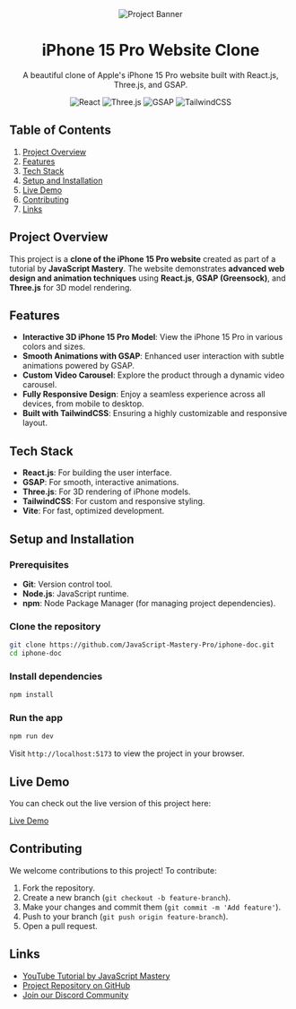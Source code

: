 <div align="center">
  <img src="https://media.licdn.com/dms/image/v2/D5622AQEZ2uihUqC6zA/feedshare-shrink_800/feedshare-shrink_800/0/1733542060723?e=1736380800&v=beta&t=j2tkQlWAjLLhKWiqWkKzZkybFEfkF9XvSXC2isiXHhM" alt="Project Banner" />
  <h1>iPhone 15 Pro Website Clone</h1>
  <p>A beautiful clone of Apple's iPhone 15 Pro website built with React.js, Three.js, and GSAP.</p>
  <div>
    <img src="https://img.shields.io/badge/React-61DAFB?style=flat&logo=react" alt="React" />
    <img src="https://img.shields.io/badge/Three.js-000000?style=flat&logo=three.js" alt="Three.js" />
    <img src="https://img.shields.io/badge/GSAP-88CE02?style=flat&logo=greensock" alt="GSAP" />
    <img src="https://img.shields.io/badge/Tailwind_CSS-06B6D4?style=flat&logo=tailwindcss" alt="TailwindCSS" />
  </div>
</div>

## Table of Contents
1. [Project Overview](#project-overview)
2. [Features](#features)
3. [Tech Stack](#tech-stack)
4. [Setup and Installation](#setup-and-installation)
5. [Live Demo](#live-demo)
6. [Contributing](#contributing)
7. [Links](#links)

## Project Overview

This project is a **clone of the iPhone 15 Pro website** created as part of a tutorial by **JavaScript Mastery**. The website demonstrates **advanced web design and animation techniques** using **React.js**, **GSAP (Greensock)**, and **Three.js** for 3D model rendering.

## Features

- **Interactive 3D iPhone 15 Pro Model**: View the iPhone 15 Pro in various colors and sizes.
- **Smooth Animations with GSAP**: Enhanced user interaction with subtle animations powered by GSAP.
- **Custom Video Carousel**: Explore the product through a dynamic video carousel.
- **Fully Responsive Design**: Enjoy a seamless experience across all devices, from mobile to desktop.
- **Built with TailwindCSS**: Ensuring a highly customizable and responsive layout.

## Tech Stack

- **React.js**: For building the user interface.
- **GSAP**: For smooth, interactive animations.
- **Three.js**: For 3D rendering of iPhone models.
- **TailwindCSS**: For custom and responsive styling.
- **Vite**: For fast, optimized development.

## Setup and Installation

### Prerequisites

- **Git**: Version control tool.
- **Node.js**: JavaScript runtime.
- **npm**: Node Package Manager (for managing project dependencies).

### Clone the repository

```bash
git clone https://github.com/JavaScript-Mastery-Pro/iphone-doc.git
cd iphone-doc
```

### Install dependencies

```bash
npm install
```

### Run the app

```bash
npm run dev
```

Visit `http://localhost:5173` to view the project in your browser.

## Live Demo

You can check out the live version of this project here:

[Live Demo](https://your-live-demo-link.com)

## Contributing

We welcome contributions to this project! To contribute:

1. Fork the repository.
2. Create a new branch (`git checkout -b feature-branch`).
3. Make your changes and commit them (`git commit -m 'Add feature'`).
4. Push to your branch (`git push origin feature-branch`).
5. Open a pull request.

## Links

- [YouTube Tutorial by JavaScript Mastery](https://www.youtube.com/@javascriptmastery/videos)
- [Project Repository on GitHub](https://github.com/JavaScript-Mastery-Pro/iphone-doc)
- [Join our Discord Community](https://discord.com/invite/n6EdbFJ)
